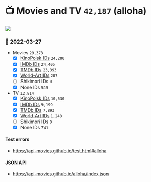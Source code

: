 # :tv: Movies and TV `42,187` (alloha)

<a href="https://API-Movies.github.io"><img src="https://API-Movies.github.io/banner.png?cache"></a>

### :date: 2022-03-27
- Movies `29,373`
  - [x] <a href="https://API-Movies.github.io/alloha/movie_kinopoisk_ids.json">KinoPoisk IDs</a> `24,200`
  - [x] <a href="https://API-Movies.github.io/alloha/movie_imdb_ids.json">IMDb IDs</a> `24,405`
  - [x] <a href="https://API-Movies.github.io/alloha/movie_tmdb_ids.json">TMDb IDs</a> `23,393`
  - [x] <a href="https://API-Movies.github.io/alloha/movie_world_art_ids.json">World-Art IDs</a> `207`
  - [ ] Shikimori IDs `0`
  - [x] None IDs `515`
- TV `12,814`
  - [x] <a href="https://API-Movies.github.io/alloha/tv_kinopoisk_ids.json">KinoPoisk IDs</a> `10,530`
  - [x] <a href="https://API-Movies.github.io/alloha/tv_imdb_ids.json">IMDb IDs</a> `9,199`
  - [x] <a href="https://API-Movies.github.io/alloha/tv_tmdb_ids.json">TMDb IDs</a> `7,893`
  - [x] <a href="https://API-Movies.github.io/alloha/tv_world_art_ids.json">World-Art IDs</a> `1,248`
  - [ ] Shikimori IDs `0`
  - [x] None IDs `741`
#### Test errors
- <a href='https://api-movies.github.io/test.html#alloha'>https://api-movies.github.io/test.html#alloha</a>
#### JSON API
- <a href='https://api-movies.github.io/alloha/index.json'>https://api-movies.github.io/alloha/index.json</a>
